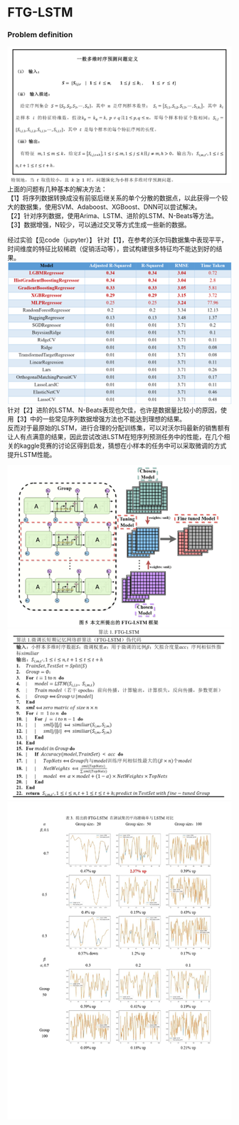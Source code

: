 # FTG-LSTM
### Problem definition
![Problem definition](https://github.com/BGMLoveWCJ/FTG-LSTM/blob/main/Introduction/Definition.png)
上面的问题有几种基本的解决方法：\
【1】将序列数据转换成没有前驱后继关系的单个分散的数据点，以此获得一个较大的数据集，使用SVM、Adaboost、XGBoost、DNN可以尝试解决。\
【2】针对序列数据，使用Arima、LSTM、进阶的LSTM、N-Beats等方法。\
【3】数据增强，N较少，可以通过交叉等方式生成一些新的数据。

经过实验【见code（jupyter）】
针对【1】，在参考的沃尔玛数据集中表现平平，时间维度的特征比较稀疏（促销活动等），尝试构建很多特征均不能达到好的结果。\
![no for classical](https://github.com/BGMLoveWCJ/FTG-LSTM/blob/main/Introduction/no%20for%20classical.png)
针对【2】进阶的LSTM、N-Beats表现也欠佳，也许是数据量比较小的原因，使用【3】中的一些常见序列数据增强方法也不能达到理想的结果。\
反而对于最原始的LSTM，进行合理的分配训练集，可以对沃尔玛最新的销售额有让人有点满意的结果，因此尝试改进LSTM在短序列预测任务中的性能，在几个相关的kaggle竞赛的讨论区得到启发，猜想在小样本的任务中可以采取微调的方式提升LSTM性能。

![proposed architecture](https://github.com/BGMLoveWCJ/FTG-LSTM/blob/main/Introduction/proposed%20architecture.png)
![proposed algorithm](https://github.com/BGMLoveWCJ/FTG-LSTM/blob/main/Introduction/proposed%20algorithm.png)
![comparison](https://github.com/BGMLoveWCJ/FTG-LSTM/blob/main/Introduction/comparison.jpg)
